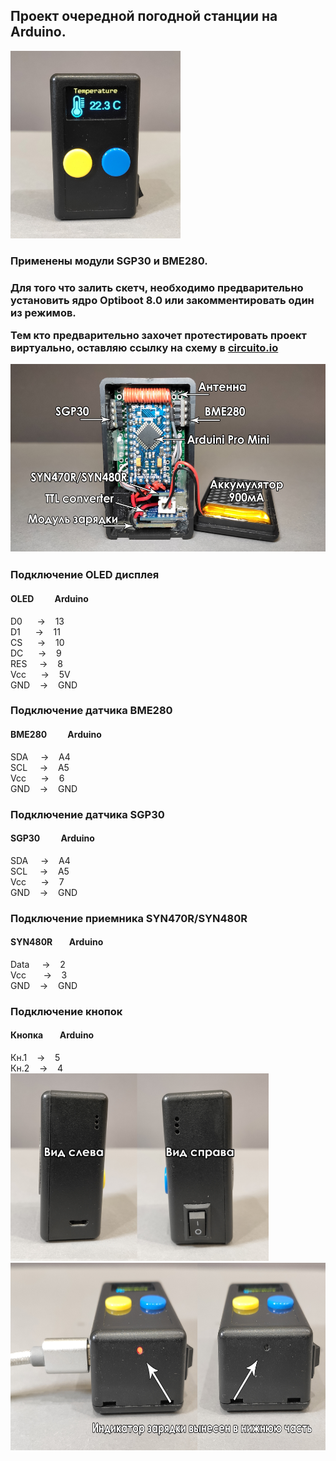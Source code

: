 <h2>Проект очередной погодной станции на Arduino.</h2>
<img src="https://raw.githubusercontent.com/pavel-fomychov/weather-station/main/IMG_20201125_195030.jpg" height="300">
<h3>Применены модули SGP30 и BME280.<h3>
<p>Для того что залить скетч, необходимо предварительно установить ядро Optiboot 8.0 или закомментировать один из режимов.</p>
<p>Тем кто предварительно захочет протестировать проект виртуально, оставляю ссылку на схему в <a href="https://www.circuito.io/app?components=97,97,11114,13813,35286,466193,999979">circuito.io</a></p>

<img src="https://raw.githubusercontent.com/pavel-fomychov/weather-station/main/IMG_20201125_194918.jpg" height="300">
  
<h3>Подключение OLED дисплея</h3>
<h4>OLED&nbsp;&nbsp;&nbsp;&nbsp;&nbsp;&nbsp;&nbsp;&nbsp;&nbsp;&nbsp;Аrduino</h4>
<div>D0&nbsp;&nbsp;&nbsp;&nbsp;&nbsp;&nbsp;->&nbsp;&nbsp;&nbsp;&nbsp;13</div>
<div>D1&nbsp;&nbsp;&nbsp;&nbsp;&nbsp;&nbsp;->&nbsp;&nbsp;&nbsp;&nbsp;11</div>
<div>CS&nbsp;&nbsp;&nbsp;&nbsp;&nbsp;&nbsp;->&nbsp;&nbsp;&nbsp;&nbsp;10</div>
<div>DC&nbsp;&nbsp;&nbsp;&nbsp;&nbsp;&nbsp;->&nbsp;&nbsp;&nbsp;&nbsp;9</div>
<div>RES&nbsp;&nbsp;&nbsp;&nbsp;&nbsp;->&nbsp;&nbsp;&nbsp;&nbsp;8</div>
<div>Vcc&nbsp;&nbsp;&nbsp;&nbsp;&nbsp;&nbsp;->&nbsp;&nbsp;&nbsp;&nbsp;5V</div>
<div>GND&nbsp;&nbsp;&nbsp;&nbsp;->&nbsp;&nbsp;&nbsp;&nbsp;GND</div>

<h3>Подключение датчика BME280</h3>
<h4>BME280&nbsp;&nbsp;&nbsp;&nbsp;&nbsp;&nbsp;&nbsp;&nbsp;&nbsp;&nbsp;Аrduino</h4>
<div>SDA&nbsp;&nbsp;&nbsp;&nbsp;&nbsp;->&nbsp;&nbsp;&nbsp;&nbsp;A4</div>
<div>SCL&nbsp;&nbsp;&nbsp;&nbsp;&nbsp;->&nbsp;&nbsp;&nbsp;&nbsp;A5</div>
<div>Vcc&nbsp;&nbsp;&nbsp;&nbsp;&nbsp;&nbsp;->&nbsp;&nbsp;&nbsp;&nbsp;6</div>
<div>GND&nbsp;&nbsp;&nbsp;&nbsp;->&nbsp;&nbsp;&nbsp;&nbsp;GND</div>

<h3>Подключение датчика SGP30</h3>
<h4>SGP30&nbsp;&nbsp;&nbsp;&nbsp;&nbsp;&nbsp;&nbsp;&nbsp;&nbsp;&nbsp;Аrduino</h4>
<div>SDA&nbsp;&nbsp;&nbsp;&nbsp;&nbsp;->&nbsp;&nbsp;&nbsp;&nbsp;A4</div>
<div>SCL&nbsp;&nbsp;&nbsp;&nbsp;&nbsp;->&nbsp;&nbsp;&nbsp;&nbsp;A5</div>
<div>Vcc&nbsp;&nbsp;&nbsp;&nbsp;&nbsp;&nbsp;->&nbsp;&nbsp;&nbsp;&nbsp;7</div>
<div>GND&nbsp;&nbsp;&nbsp;&nbsp;->&nbsp;&nbsp;&nbsp;&nbsp;GND</div>

<h3>Подключение приемника SYN470R/SYN480R</h3>
<h4>SYN480R&nbsp;&nbsp;&nbsp;&nbsp;&nbsp;&nbsp;&nbsp;&nbsp;Аrduino</h4>
<div>Data&nbsp;&nbsp;&nbsp;&nbsp;&nbsp;->&nbsp;&nbsp;&nbsp;&nbsp;2</div>
<div>Vcc&nbsp;&nbsp;&nbsp;&nbsp;&nbsp;&nbsp;&nbsp;->&nbsp;&nbsp;&nbsp;&nbsp;3</div>
<div>GND&nbsp;&nbsp;&nbsp;&nbsp;->&nbsp;&nbsp;&nbsp;&nbsp;GND</div>

<h3>Подключение кнопок</h3>
<h4>Кнопка&nbsp;&nbsp;&nbsp;&nbsp;&nbsp;&nbsp;&nbsp;&nbsp;Аrduino</h4>
<div>Кн.1&nbsp;&nbsp;&nbsp;&nbsp;->&nbsp;&nbsp;&nbsp;&nbsp;5</div>
<div>Кн.2&nbsp;&nbsp;&nbsp;&nbsp;->&nbsp;&nbsp;&nbsp;&nbsp;4</div>

<img src="https://raw.githubusercontent.com/pavel-fomychov/weather-station/main/IMG_20201125_194944.jpg" height="300">
<img src="https://raw.githubusercontent.com/pavel-fomychov/weather-station/main/IMG_20201125_195118.jpg" height="300">
